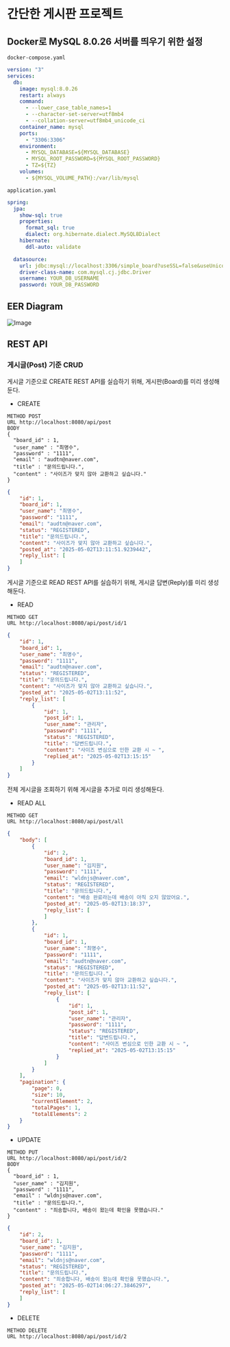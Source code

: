 # 간단한 게시판 프로젝트

## Docker로 MySQL 8.0.26 서버를 띄우기 위한 설정
```docker-compose.yaml```
```yaml
version: "3"
services:
  db:
    image: mysql:8.0.26
    restart: always
    command:
      - --lower_case_table_names=1
      - --character-set-server=utf8mb4
      - --collation-server=utf8mb4_unicode_ci
    container_name: mysql
    ports:
      - "3306:3306"
    environment:
      - MYSQL_DATABASE=${MYSQL_DATABASE}
      - MYSQL_ROOT_PASSWORD=${MYSQL_ROOT_PASSWORD}
      - TZ=${TZ}
    volumes:
      - ${MYSQL_VOLUME_PATH}:/var/lib/mysql
```

```application.yaml```
```yaml
spring:
  jpa:
    show-sql: true
    properties:
      format_sql: true
      dialect: org.hibernate.dialect.MySQL8Dialect
    hibernate:
      ddl-auto: validate

  datasource:
    url: jdbc:mysql://localhost:3306/simple_board?useSSL=false&useUnicode=true&allowPublicKeyRetrieval=true
    driver-class-name: com.mysql.cj.jdbc.Driver
    username: YOUR_DB_USERNAME
    password: YOUR_DB_PASSWORD
```

## EER Diagram
![Image](https://github.com/user-attachments/assets/7e885eda-21de-476c-8831-3327c40adf6f)

## REST API

### 게시글(Post) 기준 CRUD

게시글 기준으로 CREATE REST API를 실습하기 위해, 게시판(Board)를 미리 생성해둔다.
- CREATE
```
METHOD POST
URL http://localhost:8080/api/post
BODY
{
  "board_id" : 1,
  "user_name" : "최명수",
  "password" : "1111",
  "email" : "audtn@naver.com",
  "title" : "문의드립니다.",
  "content" : "사이즈가 맞지 않아 교환하고 싶습니다."
}
```
```json
{
    "id": 1,
    "board_id": 1,
    "user_name": "최명수",
    "password": "1111",
    "email": "audtn@naver.com",
    "status": "REGISTERED",
    "title": "문의드립니다.",
    "content": "사이즈가 맞지 않아 교환하고 싶습니다.",
    "posted_at": "2025-05-02T13:11:51.9239442",
    "reply_list": [
    ]
}

```

게시글 기준으로 READ REST API를 실습하기 위해, 게시글 답변(Reply)를 미리 생성해둔다. 
- READ
```
METHOD GET
URL http://localhost:8080/api/post/id/1
```
```json
{
    "id": 1,
    "board_id": 1,
    "user_name": "최명수",
    "password": "1111",
    "email": "audtn@naver.com",
    "status": "REGISTERED",
    "title": "문의드립니다.",
    "content": "사이즈가 맞지 않아 교환하고 싶습니다.",
    "posted_at": "2025-05-02T13:11:52",
    "reply_list": [
        {
            "id": 1,
            "post_id": 1,
            "user_name": "관리자",
            "password": "1111",
            "status": "REGISTERED",
            "title": "답변드립니다.",
            "content": "사이즈 변심으로 인한 교환 시 ~ ",
            "replied_at": "2025-05-02T13:15:15"
        }
    ]
}
```

전체 게시글을 조회하기 위해 게시글을 추가로 미리 생성해둔다.
- READ ALL
```
METHOD GET
URL http://localhost:8080/api/post/all
```
```json
{
    "body": [
        {
            "id": 2,
            "board_id": 1,
            "user_name": "김지원",
            "password": "1111",
            "email": "wldnjs@naver.com",
            "status": "REGISTERED",
            "title": "문의드립니다.",
            "content": "배송 완료라는데 배송이 아직 오지 않았어요.",
            "posted_at": "2025-05-02T13:18:37",
            "reply_list": [
            ]
        },
        {
            "id": 1,
            "board_id": 1,
            "user_name": "최명수",
            "password": "1111",
            "email": "audtn@naver.com",
            "status": "REGISTERED",
            "title": "문의드립니다.",
            "content": "사이즈가 맞지 않아 교환하고 싶습니다.",
            "posted_at": "2025-05-02T13:11:52",
            "reply_list": [
                {
                    "id": 1,
                    "post_id": 1,
                    "user_name": "관리자",
                    "password": "1111",
                    "status": "REGISTERED",
                    "title": "답변드립니다.",
                    "content": "사이즈 변심으로 인한 교환 시 ~ ",
                    "replied_at": "2025-05-02T13:15:15"
                }
            ]
        }
    ],
    "pagination": {
        "page": 0,
        "size": 10,
        "currentElement": 2,
        "totalPages": 1,
        "totalElements": 2
    }
}

```

- UPDATE
```
METHOD PUT
URL http://localhost:8080/api/post/id/2
BODY
{
  "board_id" : 1,
  "user_name" : "김지원",
  "password" : "1111",
  "email" : "wldnjs@naver.com",
  "title" : "문의드립니다.",
  "content" : "죄송합니다, 배송이 왔는데 확인을 못했습니다."
}
```
```json
{
    "id": 2,
    "board_id": 1,
    "user_name": "김지원",
    "password": "1111",
    "email": "wldnjs@naver.com",
    "status": "REGISTERED",
    "title": "문의드립니다.",
    "content": "죄송합니다, 배송이 왔는데 확인을 못했습니다.",
    "posted_at": "2025-05-02T14:06:27.3846297",
    "reply_list": [
    ]
}

```

- DELETE
```
METHOD DELETE
URL http://localhost:8080/api/post/id/2
```